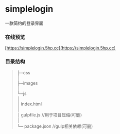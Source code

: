 # simplelogin
一款简约的登录界面

### 在线预览
[https://simplelogin.5hp.cc](https://simplelogin.5hp.cc)

### 目录结构

> ├─css  
> │        
> ├─images  
> │            
> └─js  
> │  
> │ index.html  
> │   
> │ gulpfile.js //用于项目压缩(可删)  
> │  
> └─ package.json //gulp相关依赖(可删)  
